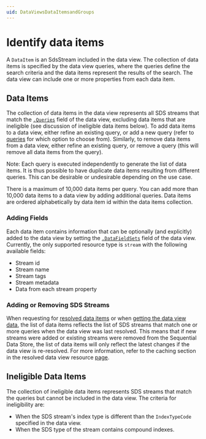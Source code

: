 ```yaml
---
uid: DataViewsDataItemsandGroups
---
```


# Identify data items

A `DataItem` is an SdsStream included in the data view. The collection of data items is specified by the data view queries, where the queries define the search criteria and the data items represent the results of the search. The data view can include one or more properties from each data item.


## Data Items

The collection of data items in the data view represents all SDS streams that match the [`.Queries`](xref:DataViewsQueries) field of the data view, excluding data items that are ineligible (see discussion of ineligible data items below). To add data items to a data view, either refine an existing query, or add a new query (refer to [queries](xref:DataViewsQueries) for which option to choose from). Similarly, to remove data items from a data view, either refine an existing query, or remove a query (this will remove all data items from the query).

Note: Each query is executed independently to generate the list of data items. It is thus possible to have duplicate data items resulting from different queries. This can be desirable or undesirable depending on the use case.

There is a maximum of 10,000 data items per query. You can add more than 10,000 data items to a data view by adding additional queries. Data items are ordered alphabetically by data item id within the data items collection.

### Adding Fields
Each data item contains information that can be optionally (and explicitly) added to the data view by setting the [`.DataFieldSets`](xref:DataViewsFieldSets) field of the data view. Currently, the only supported resource type is `stream` with the following available fields:
* Stream id
* Stream name
* Stream tags
* Stream metadata
* Data from each stream property


### Adding or Removing SDS Streams
When requesting for [resolved data items](xref:ResolvedDataViewAPI) or when [getting the data view data](xref:DataViewsDataAPI), the list of data items reflects the list of SDS streams that match one or more queries when the data view was last resolved. This means that if new streams were added or existing streams were removed from the Sequential Data Store, the list of data items will only reflect the latest changes if the data view is re-resolved. For more information, refer to the caching section in the resolved data view resource [page](xref:ResolvedDataView).


## Ineligible Data Items

The collection of ineligible data items represents SDS streams that match the queries but cannot be included in the data view. The criteria for ineligibility are:
* When the SDS stream's index type is different than the `IndexTypeCode` specified in the data view.
* When the SDS type of the stream contains compound indexes.
